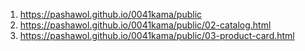 1. <https://pashawol.github.io/0041kama/public>
2. <https://pashawol.github.io/0041kama/public/02-catalog.html>
2. <https://pashawol.github.io/0041kama/public/03-product-card.html>